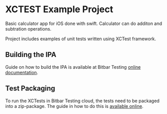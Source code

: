 # XCTEST Example Project 

Basic calculator app for iOS done with swift. Calculator can do additon and subtration operations.

Project includes examples of unit tests written using XCTest framework.

## Building the IPA

Guide on how to build the IPA is available at Bitbar Testing [online documentation](http://docs.testdroid.com/xcode/ipa/).

## Test Packaging

To run the XCTests in Bitbar Testing cloud, the tests need to be packaged into a zip-package. 
The guide in how to do this is [available online](http://docs.testdroid.com/xcode/xctest/).
